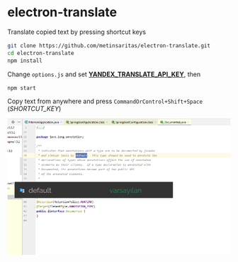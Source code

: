 # electron-translate
Translate copied text by pressing shortcut keys

```sh
git clone https://github.com/metinsaritas/electron-translate.git
cd electron-translate
npm install
```

Change `options.js` and set [**YANDEX_TRANSLATE_API_KEY**](https://tech.yandex.com/keys/get/?service=trnsl), then

```sh
npm start
```

Copy text from anywhere and press `CommandOrControl+Shift+Space` (_SHORTCUT_KEY_)

![App screenshoot](/img/screenshoot.png?raw=true "Screenshoot")
